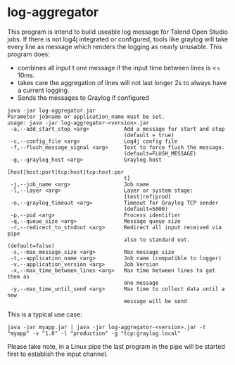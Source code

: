 # log-aggregator
This program is intend to build useable log message for Talend Open Studio jobs.
If there is not log4j integrated or configured, tools like graylog will take every line as message which renders the logging as nearly unusable.
This program does:
* combines all input t one message if the input time between lines is <= 10ms.
* takes care the aggregation of lines will not last longer 2s to always have a current logging.
* Sends the messages to Graylog if configured

```
java -jar log-aggregator.jar
Parameter jobname or application_name must be set.
usage: java -jar log-aggregator-<version>.jar
 -a,--add_start_stop <arg>           Add a message for start and stop
                                     (default = true)
 -c,--config_file <arg>              Log4j config file
 -f,--flush_message_signal <arg>     Text to force flush the message.
                                     (default=FLUSH_MESSAGE)
 -g,--graylog_host <arg>             Graylog host
                                     [host|host:port|tcp:host|tcp:host:por
                                     t]
 -j,--job_name <arg>                 Job name
 -l,--layer <arg>                    Layer or system stage:
                                     [test|ref|prod]
 -o,--graylog_timeout <arg>          Timeout for Graylog TCP sender
                                     (default=5000)
 -p,--pid <arg>                      Process identifier
 -q,--queue_size <arg>               Message queue size
 -r,--redirect_to_stndout <arg>      Redirect all input received via pipe
                                     also to standard out. (default=false)
 -s,--max_message_size <arg>         Max message size
 -t,--application_name <arg>         Job name (compatible to logger)
 -v,--application_version <arg>      Job Version
 -x,--max_time_between_lines <arg>   Max time between lines to get them as
                                     one message
 -y,--max_time_until_send <arg>      Max time to collect data until a new
                                     message will be send
```

This is a typical use case:
```
java -jar myapp.jar | java -jar log-aggregator-<version>.jar -t "myapp" -v "1.0" -l "production" -g "tcp:graylog.local"
```
Please take note, in a Linux pipe the last program in the pipe will be started first to establish the input channel.
